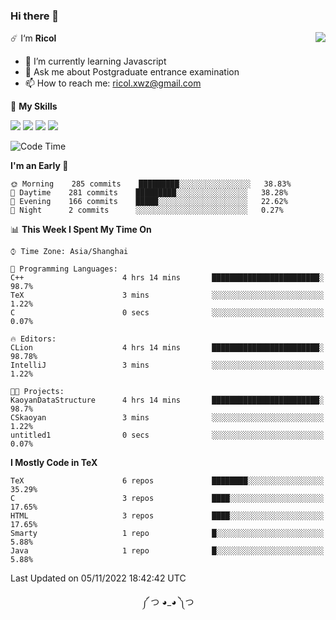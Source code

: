 ### Hi there 👋

<a href="#">
  <img align="right" src="https://github-readme-stats.vercel.app/api?username=Ricolxwz&count_private=true&show_icons=true&theme=prussian" />
</a>

☄️ I‘m **Ricol**

- 🌱 I’m currently learning Javascript
- 💬 Ask me about Postgraduate entrance examination
- 📫 How to reach me: ricol.xwz@gmail.com

🌟 **My Skills**

![](https://img.shields.io/badge/-Git-000000?style=flat-square&logo=git&logoColor=fff)
![](https://img.shields.io/badge/-C-3e74a2?style=flat-square&logo=C&logoColor=fff)
![](https://img.shields.io/badge/-Python-4fc08d?style=flat-square&logo=python&logoColor=fff)
![](https://img.shields.io/badge/-java-ffa500?style=flat-square&logo=java&logoColor=fff)

<!--START_SECTION:waka-->
![Code Time](http://img.shields.io/badge/Code%20Time-379%20hrs%2026%20mins-blue)

**I'm an Early 🐤** 

```text
🌞 Morning    285 commits    █████████░░░░░░░░░░░░░░░░   38.83% 
🌆 Daytime    281 commits    █████████░░░░░░░░░░░░░░░░   38.28% 
🌃 Evening    166 commits    █████░░░░░░░░░░░░░░░░░░░░   22.62% 
🌙 Night      2 commits      ░░░░░░░░░░░░░░░░░░░░░░░░░   0.27%

```


📊 **This Week I Spent My Time On** 

```text
⌚︎ Time Zone: Asia/Shanghai

💬 Programming Languages: 
C++                      4 hrs 14 mins       ████████████████████████░   98.7% 
TeX                      3 mins              ░░░░░░░░░░░░░░░░░░░░░░░░░   1.22% 
C                        0 secs              ░░░░░░░░░░░░░░░░░░░░░░░░░   0.07%

🔥 Editors: 
CLion                    4 hrs 14 mins       ████████████████████████░   98.78% 
IntelliJ                 3 mins              ░░░░░░░░░░░░░░░░░░░░░░░░░   1.22%

🐱‍💻 Projects: 
KaoyanDataStructure      4 hrs 14 mins       ████████████████████████░   98.7% 
CSkaoyan                 3 mins              ░░░░░░░░░░░░░░░░░░░░░░░░░   1.22% 
untitled1                0 secs              ░░░░░░░░░░░░░░░░░░░░░░░░░   0.07%

```

**I Mostly Code in TeX** 

```text
TeX                      6 repos             ████████░░░░░░░░░░░░░░░░░   35.29% 
C                        3 repos             ████░░░░░░░░░░░░░░░░░░░░░   17.65% 
HTML                     3 repos             ████░░░░░░░░░░░░░░░░░░░░░   17.65% 
Smarty                   1 repo              █░░░░░░░░░░░░░░░░░░░░░░░░   5.88% 
Java                     1 repo              █░░░░░░░░░░░░░░░░░░░░░░░░   5.88%

```



 Last Updated on 05/11/2022 18:42:42 UTC
<!--END_SECTION:waka-->

<div align="center">
༼ つ ◕_◕ ༽つ
</div>
